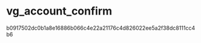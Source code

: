 vg_account_confirm
==================

b0917502dc0b1a8e16886b066c4e22a21176c4d826022ee5a2f38dc8111cc4b6

